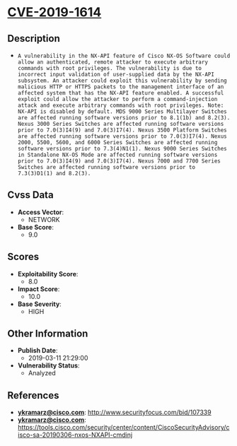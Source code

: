 
# [CVE-2019-1614](http://www.securityfocus.com/bid/107339)

## Description

- `A vulnerability in the NX-API feature of Cisco NX-OS Software could allow an authenticated, remote attacker to execute arbitrary commands with root privileges. The vulnerability is due to incorrect input validation of user-supplied data by the NX-API subsystem. An attacker could exploit this vulnerability by sending malicious HTTP or HTTPS packets to the management interface of an affected system that has the NX-API feature enabled. A successful exploit could allow the attacker to perform a command-injection attack and execute arbitrary commands with root privileges. Note: NX-API is disabled by default. MDS 9000 Series Multilayer Switches are affected running software versions prior to 8.1(1b) and 8.2(3). Nexus 3000 Series Switches are affected running software versions prior to 7.0(3)I4(9) and 7.0(3)I7(4). Nexus 3500 Platform Switches are affected running software versions prior to 7.0(3)I7(4). Nexus 2000, 5500, 5600, and 6000 Series Switches are affected running software versions prior to 7.3(4)N1(1). Nexus 9000 Series Switches in Standalone NX-OS Mode are affected running software versions prior to 7.0(3)I4(9) and 7.0(3)I7(4). Nexus 7000 and 7700 Series Switches are affected running software versions prior to 7.3(3)D1(1) and 8.2(3).`

## Cvss Data

- **Access Vector**:
  - NETWORK
- **Base Score**:
  - 9.0

## Scores

- **Exploitability Score**:
  - 8.0
- **Impact Score**:
  - 10.0
- **Base Severity**:
  - HIGH

## Other Information

- **Publish Date**:
  - 2019-03-11 21:29:00
- **Vulnerability Status**:
  - Analyzed

## References

- **ykramarz@cisco.com**: http://www.securityfocus.com/bid/107339
- **ykramarz@cisco.com**: https://tools.cisco.com/security/center/content/CiscoSecurityAdvisory/cisco-sa-20190306-nxos-NXAPI-cmdinj
